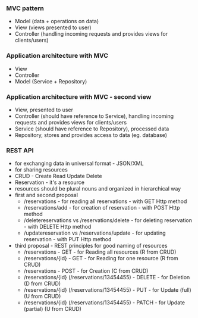 ### MVC pattern
- Model (data + operations on data)
- View (views presented to user)
- Controller (handling incoming requests and provides views for clients/users)

### Application architecture with MVC
- View
- Controller
- Model (Service + Repository)

### Application architecture with MVC - second view
- View, presented to user
- Controller (should have reference to Service), handling incoming requests and provides views for clients/users
- Service (should have reference to Repository), processed data
- Repository, stores and provides access to data (eg. database)

### REST API
- for exchanging data in universal format - JSON/XML
- for sharing resources
- CRUD - Create Read Update Delete
- Reservation - it's a resource
- resources should be plural nouns and organized in hierarchical way
- first and second proposal
  - /reservations - for reading all reservations - with GET Http method
  - /reservations/add - for creation of reservation - with POST Http method
  - /deletereservations vs /reservations/delete - for deleting reservation - with DELETE Http method
  - /updatereservation vs /reservations/update - for updating reservation - with PUT Http method
- third proposal - REST principles for good naming of resources
  - /reservations - GET - for Reading all resources (R from CRUD)
  - /reservations/{id} - GET - for Reading for one resource (R from CRUD)
  - /reservations - POST - for Creation (C from CRUD)
  - /reservations/{id} (/reservations/13454455) - DELETE - for Deletion (D from CRUD)
  - /reservations/{id} (/reservations/13454455) - PUT - for Update (full) (U from CRUD)
  - /reservations/{id} (/reservations/13454455) - PATCH - for Update (partial) (U from CRUD)
